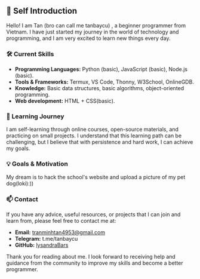 ## 👋 Self Introduction

Hello! I am Tan (bro can call me tanbaycu) , a beginner programmer from Vietnam. I have just started my journey in the world of technology and programming, and I am very excited to learn new things every day.

### 🛠️ Current Skills

- **Programming Languages:** Python (basic), JavaScript (basic), Node.js (basic).
- **Tools & Frameworks:** Termux, VS Code, Thonny, W3School, OnlineGDB.
- **Knowledge:** Basic data structures, basic algorithms, object-oriented programming.
- **Web development:** HTML + CSS(basic).
### 🌱 Learning Journey

I am self-learning through online courses, open-source materials, and practicing on small projects. I understand that this learning path can be challenging, but I believe that with persistence and hard work, I can achieve my goals.

### 💡 Goals & Motivation

My dream is to hack the school's website and upload a picture of my pet dog(loki):))

### 📫 Contact

If you have any advice, useful resources, or projects that I can join and learn from, please feel free to contact me at:

- **Email:** tranminhtan4953@gmail.com
- **Telegram:** t.me/tanbaycu
- **GitHub:** [lysandraBars](https://github.com/lysandraBars)

Thank you for reading about me. I look forward to receiving help and guidance from the community to improve my skills and become a better programmer.

